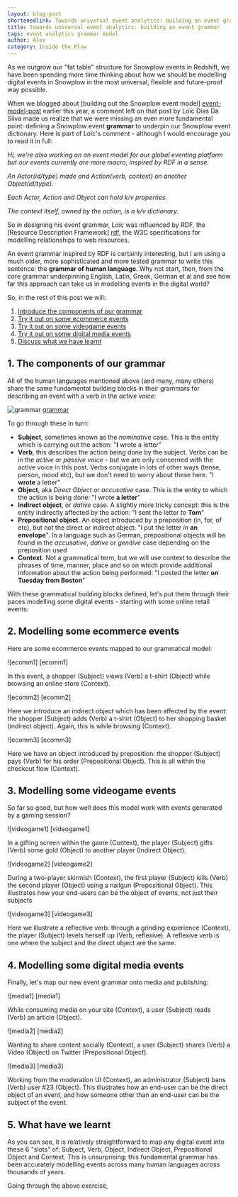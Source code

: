 ```yaml
---
layout: blog-post
shortenedlink: Towards universal event analytics: building an event grammar
title: Towards universal event analytics: building an event grammar
tags: event analytics grammar model
author: Alex
category: Inside the Plow
---
```


As we outgrow our "fat table" structure for Snowplow events in Redshift, we have been spending more time thinking about how we should be modelling digital events in Snowplow in the most universal, flexible and future-proof way possible.

When we blogged about [building out the Snowplow event model] [event-model-post] earlier this year, a comment left on that post by Loïc Dias Da Silva made us realize that we were missing an even more fundamental point: defining a Snowplow event **grammar** to underpin our Snowplow event dictionary. Here is part of Loïc's comment - although I would encourage you to read it in full:

_Hi, we're also working on an event model for our global eventing platform but our events currently are more macro, inspired by RDF in a sense:_

_An Actor(id/type) made and Action(verb, context) on another Object(id/type)._

_Each Actor, Action and Object can hold k/v properties._

_The context itself, owned by the action, is a k/v dictionary._

So in designing his event grammar, Loïc was influenced by RDF, the [Resource Description Framework] [rdf], the W3C specifications for modelling relationships to web resources.

An event grammar inspired by RDF is certainly interesting, but I am using a much older, more sophisticated and more tested grammar to write this sentence: the **grammar of human language**. Why not start, then, from the core grammar underpinning English, Latin, Greek, German et al and see how far this approach can take us in modelling events in the digital world?

So, in the rest of this post we will:

1. [Introduce the components of our grammar](/blog/2013/08/12/towards-universal-event-analytics-building-an-event-grammar#grammar)
2. [Try it out on some ecommerce events](/blog/2013/08/12/towards-universal-event-analytics-building-an-event-grammar#ecommerce)
3. [Try it out on some videogame events](/blog/2013/08/12/towards-universal-event-analytics-building-an-event-grammar#videogame)
4. [Try it out on some digital media events](/blog/2013/08/12/towards-universal-event-analytics-building-an-event-grammar#media)
5. [Discuss what we have learnt](/blog/2013/08/12/towards-universal-event-analytics-building-an-event-grammar#learnings)

<!--more-->

<h2><a name="grammar">1. The components of our grammar</a></h2>

All of the human languages mentioned above (and many, many others) share the same fundamental building blocks in their grammars for describing an event with a verb in the _active voice_:

![grammar] [grammar]

To go through these in turn:

* **Subject**, sometimes known as the _nominative_ case. This is the entity which is carrying out the action: "**I** wrote a letter"
* **Verb**, this describes the action being done by the subject. Verbs can be in the _active_ or _passive voice_ - but we are only concerned with the active voice in this post. Verbs conjugate in lots of other ways (tense, person, mood etc), but we don't need to worry about these here. "I **wrote** a letter"
* **Object**, aka _Direct Object_ or _accusative_ case. This is the entity to which the action is being done: "I wrote **a letter**"
* **Indirect object**, or _dative_ case. A slightly more tricky concept: this is the entity indirectly affected by the action: "I sent the letter _to_ **Tom**"
* **Prepositional object**. An object introduced by a preposition (in, for, of etc), but not the direct or indirect object: "I put the letter _in_ **an envelope**". In a language such as German, prepositional objects will be found in the _accusative_, _dative_ or _genitive_ case depending on the preposition used
* **Context**. Not a grammatical term, but we will use context to describe the phrases of time, manner, place and so on which provide additional information about the action being performed: "I posted the letter **on Tuesday from Boston**"

With these grammatical building blocks defined, let's put them through their paces modelling some digital events - starting with some online retail events:

<h2><a name="ecommerce">2. Modelling some ecommerce events</a></h2>

Here are some ecommerce events mapped to our grammatical model:

![ecomm1] [ecomm1]

In this event, a shopper (Subject) views (Verb) a t-shirt (Object) while browsing an online store (Context).

![ecomm2] [ecomm2]

Here we introduce an indirect object which has been affected by the event: the shopper (Subject) adds (Verb) a t-shirt (Object) to her shopping basket (indirect object). Again, this is while browsing (Context).

![ecomm3] [ecomm3]

Here we have an object introduced by preposition: the shopper (Subject) pays (Verb) for his order (Prepositional Object). This is all within the checkout flow (Context).

<h2><a name="videogame">3. Modelling some videogame events</a></h2>

So far so good, but how well does this model work with events generated by a gaming session?

![videogame1] [videogame1]

In a gifting screen within the game (Context), the player (Subject) gifts (Verb) some gold (Object) to another player (Indirect Object).

![videogame2] [videogame2]

During a two-player skirmish (Context), the first player (Subject) kills (Verb) the second player (Object) using a nailgun (Prepositional Object). This illustrates how your end-users can be the object of events, not just their subjects

![videogame3] [videogame3]

Here we illustrate a reflective verb: through a grinding experience (Context), the player (Subject) levels herself up (Verb, reflexive). A reflexive verb is one where the subject and the direct object are the same.

<h2><a name="media">4. Modelling some digital media events</a></h2>

Finally, let's map our new event grammar onto media and publishing:

![media1] [media1]

While consuming media on your site (Context), a user (Subject) reads (Verb) an article (Object).

![media2] [media2]

Wanting to share content socially (Context), a user (Subject) shares (Verb) a Video (Object) on Twitter (Prepositional Object).

![media3] [media3]

Working from the moderation UI (Context), an administrator (Subject) bans (Verb) user #23 (Object). This illustrates how an end-user can be the direct object of an event, and how someone other than an end-user can be the subject of the event.

<h2><a name="learnings">5. What have we learnt</a></h2>

As you can see, it is relatively straightforward to map any digital event into these 6 "slots" of: Subject, Verb, Object, Indirect Object, Prepositional Object and Context. This is unsurprising: this fundamental grammar has been accurately modelling events across many human languages across thousands of years.

Going through the above exercise, 

[event-model-post]: http://snowplowanalytics.com/blog/2013/02/04/help-us-build-out-the-snowplow-event-model/
[rdf]: http://en.wikipedia.org/wiki/Resource_Description_Framework

[grammar]: /static/img/blog/2013/07/XXX.png